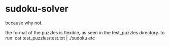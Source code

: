 # sudoku-solver
because why not.

the format of the puzzles is flexible, as seen in the test_puzzles directory.
to run: cat test_puzzles/test.txt | ./sudoku
etc
